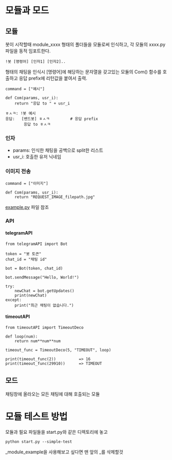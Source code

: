 # 모듈과 모드
## 모듈
봇이 시작할때 module_xxxx 형태의 폴더들을 모듈로써 인식하고, 각 모듈의 xxxx.py 파일을 동적 임포트한다.
```
!봇 [명령어] [인자1] [인자2]..
```
형태의 채팅을 인식시 [명령어]에 해당하는 문자열을 갖고있는 모듈의 Com() 함수를 호출하고 응답 prefix에 리턴값을 붙여서 출력.

```
command = ["예시"]

def Com(params, usr_i):
    return "응답 to " + usr_i
```

```
ㅎㅅㅋ: !봇 예시
응답:   [밴드봇] ㅎㅅㅋ         # 응답 prefix
        응답 to ㅎㅅㅋ
```

### 인자
* params: 인식한 채팅을 공백으로 split한 리스트
* usr_i: 호출한 유저 닉네임

### 이미지 전송
```
command = ["이미지"]

def Com(params, usr_i):
    return "REQUEST_IMAGE_filepath.jpg"
```
[example.py](https://github.com/kohs100/bandbot2/blob/master/_module_example/example.py "ref") 파일 참조

### API
#### telegramAPI
```
from telegramAPI import Bot

token = "봇 토큰"
chat_id = "채팅 id"

bot = Bot(token, chat_id)

bot.sendMessage("Hello, World!")

try:
    newChat = bot.getUpdates()
    print(newChat)
except:
    print("최근 채팅이 없습니다.")

```

#### timeoutAPI
```
from timeoutAPI import TimeoutDeco

def loop(num):
    return num**num**num

timeout_func = TimeoutDeco(5, "TIMEOUT", loop)

print(timeout_func(2))          => 16
print(timeout_func(29910))      => TIMEOUT
```

## 모드
채팅창에 올라오는 모든 채팅에 대해 호출되는 모듈

# 모듈 테스트 방법
모듈과 필요 파일들을 start.py와 같은 디렉토리에 놓고
```
python start.py --simple-test
```
_module_example을 사용해보고 싶다면 맨 앞의 _를 삭제할것